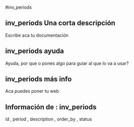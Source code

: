 #inv_periods
## inv_periods Una corta descripción
Escribe aca tu documentación

## inv_periods ayuda
Ayuda, por que o pones algo para guiar al que lo va a usar?

## inv_periods más info
Aca puedes poner tu web

## Información de : inv_periods 
id , 
  period , 
  description , 
  order_by , 
  status 
  